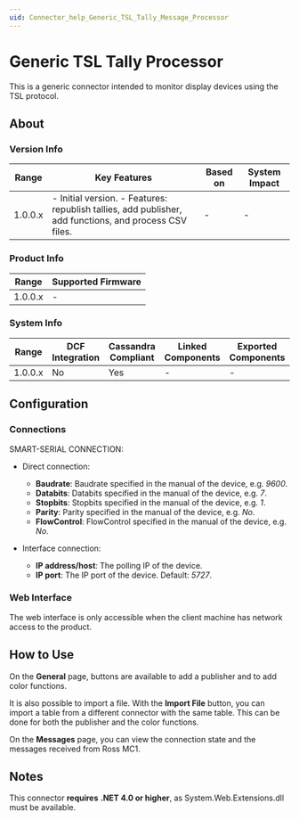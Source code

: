 ```yaml
---
uid: Connector_help_Generic_TSL_Tally_Message_Processor
---
```


# Generic TSL Tally Processor

This is a generic connector intended to monitor display devices using the TSL protocol.

## About

### Version Info

| **Range** | **Key Features**                                                                                        | **Based on** | **System Impact** |
|-----------|---------------------------------------------------------------------------------------------------------|--------------|-------------------|
| 1.0.0.x   | \- Initial version. - Features: republish tallies, add publisher, add functions, and process CSV files. | -            | -                 |

### Product Info

| Range     | Supported Firmware     |
|-----------|------------------------|
| 1.0.0.x   | -                      |

### System Info

| Range     | DCF Integration     | Cassandra Compliant     | Linked Components     | Exported Components     |
|-----------|---------------------|-------------------------|-----------------------|-------------------------|
| 1.0.0.x   | No                  | Yes                     | -                     | -                       |

## Configuration

### Connections

SMART-SERIAL CONNECTION:

- Direct connection:
  - **Baudrate**: Baudrate specified in the manual of the device, e.g. *9600*.
  - **Databits**: Databits specified in the manual of the device, e.g. *7*.
  - **Stopbits**: Stopbits specified in the manual of the device, e.g. *1*.
  - **Parity**: Parity specified in the manual of the device, e.g. *No*.
  - **FlowControl**: FlowControl specified in the manual of the device, e.g. *No*.

- Interface connection:

  - **IP address/host**: The polling IP of the device.
  - **IP port**: The IP port of the device. Default: *5727*.

### Web Interface

The web interface is only accessible when the client machine has network access to the product.

## How to Use

On the **General** page, buttons are available to add a publisher and to add color functions.

It is also possible to import a file. With the **Import File** button, you can import a table from a different connector with the same table. This can be done for both the publisher and the color functions.

On the **Messages** page, you can view the connection state and the messages received from Ross MC1.

## Notes

This connector **requires** **.NET 4.0 or higher**, as System.Web.Extensions.dll must be available.
